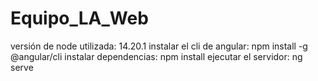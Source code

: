# Equipo_LA_Web

versión de node utilizada: 14.20.1
instalar el cli de angular: npm install -g @angular/cli
instalar dependencias: npm install
ejecutar el servidor: ng serve
